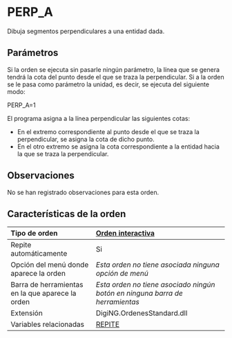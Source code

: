 # PERP\_A

Dibuja segmentos perpendiculares a una entidad dada.

## Parámetros

Si la orden se ejecuta sin pasarle ningún parámetro, la línea que se genera tendrá la cota del punto desde el que se traza la perpendicular. Si a la orden se le pasa como parámetro la unidad, es decir, se ejecuta del siguiente modo:

PERP\_A=1

El programa asigna a la línea perpendicular las siguientes cotas:

* En el extremo correspondiente al punto desde el que se traza la perpendicular, se asigna la cota de dicho punto.
* En el otro extremo se asigna la cota correspondiente a la entidad hacia la que se traza la perpendicular.

## Observaciones

No se han registrado observaciones para esta orden.

## Características de la orden

| Tipo de orden | [Orden interactiva](perp-a.md) |
| :--- | :--- |
| Repite automáticamente | Si |
| Opción del menú donde aparece la orden | _Esta orden no tiene asociada ninguna opción de menú_ |
| Barra de herramientas en la que aparece la orden | _Esta orden no tiene asociado ningún botón en ninguna barra de herramientas_ |
| Extensión | DigiNG.OrdenesStandard.dll |
| Variables relacionadas | [REPITE](/digi3d-net/referencia/ventana-de-dibujo/variables/r/repite.md) |

